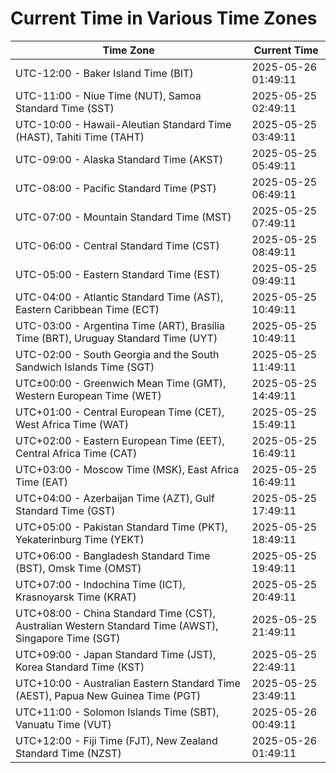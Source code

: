 # Current Time in Various Time Zones

| Time Zone | Current Time |
|-----------|--------------|
| UTC-12:00 - Baker Island Time (BIT) | 2025-05-26 01:49:11 |
| UTC-11:00 - Niue Time (NUT), Samoa Standard Time (SST) | 2025-05-25 02:49:11 |
| UTC-10:00 - Hawaii-Aleutian Standard Time (HAST), Tahiti Time (TAHT) | 2025-05-25 03:49:11 |
| UTC-09:00 - Alaska Standard Time (AKST) | 2025-05-25 05:49:11 |
| UTC-08:00 - Pacific Standard Time (PST) | 2025-05-25 06:49:11 |
| UTC-07:00 - Mountain Standard Time (MST) | 2025-05-25 07:49:11 |
| UTC-06:00 - Central Standard Time (CST) | 2025-05-25 08:49:11 |
| UTC-05:00 - Eastern Standard Time (EST) | 2025-05-25 09:49:11 |
| UTC-04:00 - Atlantic Standard Time (AST), Eastern Caribbean Time (ECT) | 2025-05-25 10:49:11 |
| UTC-03:00 - Argentina Time (ART), Brasília Time (BRT), Uruguay Standard Time (UYT) | 2025-05-25 10:49:11 |
| UTC-02:00 - South Georgia and the South Sandwich Islands Time (SGT) | 2025-05-25 11:49:11 |
| UTC±00:00 - Greenwich Mean Time (GMT), Western European Time (WET) | 2025-05-25 14:49:11 |
| UTC+01:00 - Central European Time (CET), West Africa Time (WAT) | 2025-05-25 15:49:11 |
| UTC+02:00 - Eastern European Time (EET), Central Africa Time (CAT) | 2025-05-25 16:49:11 |
| UTC+03:00 - Moscow Time (MSK), East Africa Time (EAT) | 2025-05-25 16:49:11 |
| UTC+04:00 - Azerbaijan Time (AZT), Gulf Standard Time (GST) | 2025-05-25 17:49:11 |
| UTC+05:00 - Pakistan Standard Time (PKT), Yekaterinburg Time (YEKT) | 2025-05-25 18:49:11 |
| UTC+06:00 - Bangladesh Standard Time (BST), Omsk Time (OMST) | 2025-05-25 19:49:11 |
| UTC+07:00 - Indochina Time (ICT), Krasnoyarsk Time (KRAT) | 2025-05-25 20:49:11 |
| UTC+08:00 - China Standard Time (CST), Australian Western Standard Time (AWST), Singapore Time (SGT) | 2025-05-25 21:49:11 |
| UTC+09:00 - Japan Standard Time (JST), Korea Standard Time (KST) | 2025-05-25 22:49:11 |
| UTC+10:00 - Australian Eastern Standard Time (AEST), Papua New Guinea Time (PGT) | 2025-05-25 23:49:11 |
| UTC+11:00 - Solomon Islands Time (SBT), Vanuatu Time (VUT) | 2025-05-26 00:49:11 |
| UTC+12:00 - Fiji Time (FJT), New Zealand Standard Time (NZST) | 2025-05-26 01:49:11 |
